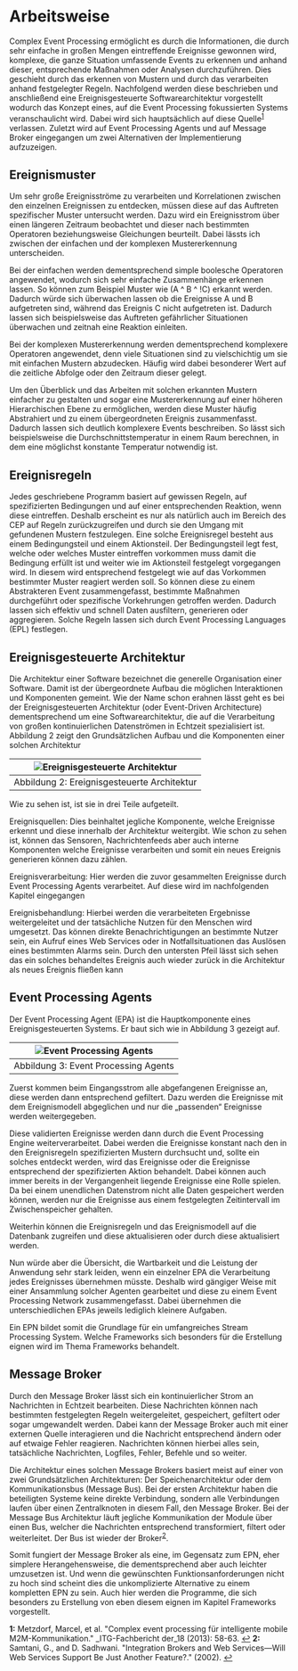 ﻿# Arbeitsweise

Complex Event Processing ermöglicht es durch die Informationen, die durch sehr einfache in großen Mengen eintreffende Ereignisse gewonnen wird, komplexe, die ganze Situation umfassende Events zu erkennen und anhand dieser, entsprechende Maßnahmen oder Analysen durchzuführen. Dies geschieht durch das erkennen von Mustern und durch das verarbeiten anhand festgelegter Regeln. Nachfolgend werden diese beschrieben und anschließend eine Ereignisgesteuerte Softwarearchitektur vorgestellt wodurch das Konzept eines, auf die Event Processing fokussierten Systems veranschaulicht wird. Dabei wird sich hauptsächlich auf diese Quelle<sup id="a1">[1](#f1)</sup> verlassen. Zuletzt wird auf Event Processing Agents und auf Message Broker eingegangen um zwei Alternativen der Implementierung aufzuzeigen.

## Ereignismuster

Um sehr große Ereignisströme zu verarbeiten und Korrelationen zwischen den einzelnen Ereignissen zu entdecken, müssen diese auf das Auftreten spezifischer Muster untersucht werden. Dazu wird ein Ereignisstrom über einen längeren Zeitraum beobachtet und dieser nach bestimmten Operatoren beziehungsweise Gleichungen beurteilt. Dabei lässts ich zwischen der einfachen und der komplexen Mustererkennung unterscheiden.

Bei der einfachen werden dementsprechend simple boolesche Operatoren angewendet, wodurch sich sehr einfache Zusammenhänge erkennen lassen. So können zum Beispiel Muster wie (A ^ B ^ !C) erkannt werden. Dadurch würde sich überwachen lassen ob die Ereignisse A und B aufgetreten sind, während das Ereignis C nicht aufgetreten ist. Dadurch lassen sich beispielsweise das Auftreten gefährlicher Situationen überwachen und zeitnah eine Reaktion einleiten.

Bei der komplexen Mustererkennung werden dementsprechend komplexere Operatoren angewendet, denn viele Situationen sind zu vielschichtig um sie mit einfachen Mustern abzudecken. Häufig wird dabei besonderer Wert auf die zeitliche Abfolge oder den Zeitraum dieser gelegt.

Um den Überblick und das Arbeiten mit solchen erkannten Mustern einfacher zu gestalten und sogar eine Mustererkennung auf einer höheren Hierarchischen Ebene zu ermöglichen, werden diese Muster häufig Abstrahiert und zu einem übergeordneten Ereignis zusammenfasst. Dadurch lassen sich deutlich komplexere Events beschreiben. So lässt sich beispielsweise die Durchschnittstemperatur in einem Raum berechnen, in dem eine möglichst konstante Temperatur notwendig ist.

## Ereignisregeln

Jedes geschriebene Programm basiert auf gewissen Regeln, auf spezifizierten Bedingungen und auf einer entsprechenden Reaktion, wenn diese eintreffen. Deshalb erscheint es nur als natürlich auch im Bereich des CEP auf Regeln zurückzugreifen und durch sie den Umgang mit gefundenen Mustern festzulegen. Eine solche Ereignisregel besteht aus einem Bedingungsteil und einem Aktionsteil. Der Bedingungsteil legt fest, welche oder welches Muster eintreffen vorkommen muss damit die Bedingung erfüllt ist und weiter wie im Aktionsteil festgelegt vorgegangen wird. In diesem wird entsprechend festgelegt wie auf das Vorkommen bestimmter Muster reagiert werden soll. So können diese zu einem Abstrakteren Event zusammengefasst, bestimmte Maßnahmen durchgeführt oder spezifische Vorkehrungen getroffen werden. Dadurch lassen sich effektiv und schnell Daten ausfiltern, generieren oder aggregieren.
Solche Regeln lassen sich durch Event Processing Languages (EPL) festlegen.

## Ereignisgesteuerte Architektur

Die Architektur einer Software bezeichnet die generelle Organisation einer Software. Damit ist der übergeordnete Aufbau die möglichen Interaktionen und Komponenten gemeint. Wie der Name schon erahnen lässt geht es bei der Ereignisgesteuerten Architektur (oder Event-Driven Architecture) dementsprechend um eine Softwarearchitektur, die auf die Verarbeitung von großen kontinuierlichen Datenströmen in Echtzeit spezialisiert ist. Abbildung 2 zeigt den Grundsätzlichen Aufbau und die Komponenten einer solchen Architektur

| ![Ereignisgesteuerte Architektur](https://s15.directupload.net/images/190115/29xj33kk.png) |
|--|
| Abbildung 2: Ereignisgesteuerte Architektur |




Wie zu sehen ist, ist sie in drei Teile aufgeteilt.

Ereignisquellen: Dies beinhaltet jegliche Komponente, welche Ereignisse erkennt und diese innerhalb der Architektur weitergibt. Wie schon zu sehen ist, können das Sensoren, Nachrichtenfeeds aber auch interne Komponenten welche Ereignisse verarbeiten und somit ein neues Ereignis generieren können dazu zählen.

Ereignisverarbeitung: Hier werden die zuvor gesammelten Ereignisse durch Event Processing Agents verarbeitet. Auf diese wird im nachfolgenden Kapitel eingegangen

Ereignisbehandlung: Hierbei werden die verarbeiteten Ergebnisse weitergeleitet und der tatsächliche Nutzen für den Menschen wird umgesetzt. Das können direkte Benachrichtigungen an bestimmte Nutzer sein, ein Aufruf eines Web Services oder in Notfallsituationen das Auslösen eines bestimmten Alarms sein. Durch den untersten Pfeil lässt sich sehen das ein solches behandeltes Ereignis auch wieder zurück in die Architektur als neues Ereignis fließen kann

## Event Processing Agents

Der Event Processing Agent (EPA) ist die Hauptkomponente eines Ereignisgesteuerten Systems. Er baut sich wie in Abbildung 3 gezeigt auf.

| ![Event Processing Agents](https://s15.directupload.net/images/190115/39j36dts.png) |
|--|
| Abbildung 3: Event Processing Agents |  


Zuerst kommen beim Eingangsstrom alle abgefangenen Ereignisse an, diese werden dann entsprechend gefiltert. Dazu werden die Ereignisse mit dem Ereignismodell abgeglichen und nur die „passenden“ Ereignisse werden weitergegeben.

Diese validierten Ereignisse werden dann durch die Event Processing Engine weiterverarbeitet. Dabei werden die Ereignisse konstant nach den in den Ereignisregeln spezifizierten Mustern durchsucht und, sollte ein solches entdeckt werden, wird das Ereignisse oder die Ereignisse entsprechend der spezifizierten Aktion behandelt. Dabei können auch immer bereits in der Vergangenheit liegende Ereignisse eine Rolle spielen. Da bei einem unendlichen Datenstrom nicht alle Daten gespeichert werden können, werden nur die Ereignisse aus einem festgelegten Zeitintervall im Zwischenspeicher gehalten.

Weiterhin können die Ereignisregeln und das Ereignismodell auf die Datenbank zugreifen und diese aktualisieren oder durch diese aktualisiert werden.

Nun würde aber die Übersicht, die Wartbarkeit und die Leistung der Anwendung sehr stark leiden, wenn ein einzelner EPA die Verarbeitung jedes Ereignisses übernehmen müsste. Deshalb wird gängiger Weise mit einer Ansammlung solcher Agenten gearbeitet und diese zu einem Event Processing Network zusammengefasst. Dabei übernehmen die unterschiedlichen EPAs jeweils lediglich kleinere Aufgaben.

Ein EPN bildet somit die Grundlage für ein umfangreiches Stream Processing System. Welche Frameworks sich besonders für die Erstellung eignen wird im Thema Frameworks behandelt.

## Message Broker

Durch den Message Broker lässt sich ein kontinuierlicher Strom an Nachrichten in Echtzeit bearbeiten. Diese Nachrichten können nach bestimmten festgelegten Regeln weitergeleitet, gespeichert, gefiltert oder sogar umgewandelt werden. Dabei kann der Message Broker auch mit einer externen Quelle interagieren und die Nachricht entsprechend ändern oder auf etwaige Fehler reagieren. Nachrichten können hierbei alles sein, tatsächliche Nachrichten, Logfiles, Fehler, Befehle und so weiter.

Die Architektur eines solchen Message Brokers basiert meist auf einer von zwei Grundsätzlichen Architekturen: Der Speichenarchitektur oder dem Kommunikationsbus (Message Bus). Bei der ersten Architektur haben die beteiligten Systeme keine direkte Verbindung, sondern alle Verbindungen laufen über einen Zentralknoten in diesem Fall, den Message Broker. Bei der Message Bus Architektur läuft jegliche Kommunikation der Module über einen Bus, welcher die Nachrichten entsprechend transformiert, filtert oder weiterleitet. Der Bus ist wieder der Broker<sup id="a2">[2](#f2)</sup>.

Somit fungiert der Message Broker als eine, im Gegensatz zum EPN, eher simplere Herangehensweise, die dementsprechend aber auch leichter umzusetzen ist. Und wenn die gewünschten Funktionsanforderungen nicht zu hoch sind scheint dies die unkomplizierte Alternative zu einem kompletten EPN zu sein. Auch hier werden die Programme, die sich besonders zu Erstellung von eben diesem eignen im Kapitel Frameworks vorgestellt.

<b id="f1">1:</b> Metzdorf, Marcel, et al. "Complex event processing für intelligente mobile M2M-Kommunikation." _ITG-Fachbericht der_18 (2013): 58-63. [↩](#a1)
<b id="f2">2:</b> Samtani, G., and D. Sadhwani. "Integration Brokers and Web Services—Will Web Services Support Be Just Another Feature?." (2002). [↩](#a2)

